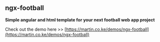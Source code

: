 ## ngx-football
**Simple angular and html template for your next football web app project**

Check out the demo here >> [https://martin.co.ke/demos/ngx-football](https://martin.co.ke/demos/ngx-football)
